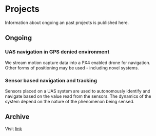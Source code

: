 Projects
========
Information about ongoing an past projects is published here.

Ongoing
-------

### UAS navigation in GPS denied environment
We stream motion capture data into a PX4 enabled drone for navigation.
Other forms of positioning may be used - including novel systems.

### Sensor based navigation and tracking
Sensors placed on a UAS system are used to autonomously identify and navigate
  based on the value read from the sensors.
The dynamics of the system depend on the nature of the phenomenon being sensed.

Archive
-------
Visit [link](https://www.unlv.edu/engineering/uas)
